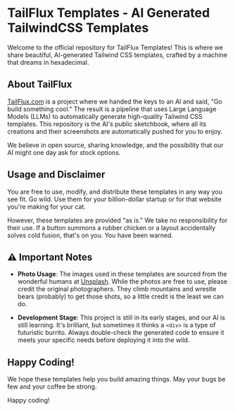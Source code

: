 # TailFlux Templates - AI Generated TailwindCSS Templates

Welcome to the official repository for TailFlux Templates! This is where we share beautiful, AI-generated Tailwind CSS templates, crafted by a machine that dreams in hexadecimal.

## About TailFlux

[TailFlux.com](https://www.tailflux.com) is a project where we handed the keys to an AI and said, "Go build something cool." The result is a pipeline that uses Large Language Models (LLMs) to automatically generate high-quality Tailwind CSS templates. This repository is the AI's public sketchbook, where all its creations and their screenshots are automatically pushed for you to enjoy.

We believe in open source, sharing knowledge, and the possibility that our AI might one day ask for stock options.

## Usage and Disclaimer

You are free to use, modify, and distribute these templates in any way you see fit. Go wild. Use them for your billion-dollar startup or for that website you're making for your cat.

However, these templates are provided "as is." We take no responsibility for their use. If a button summons a rubber chicken or a layout accidentally solves cold fusion, that's on you. You have been warned.

## ⚠️ Important Notes

*   **Photo Usage**: The images used in these templates are sourced from the wonderful humans at [Unsplash](https://unsplash.com/). While the photos are free to use, please credit the original photographers. They climb mountains and wrestle bears (probably) to get those shots, so a little credit is the least we can do.

*   **Development Stage**: This project is still in its early stages, and our AI is still learning. It's brilliant, but sometimes it thinks a `<div>` is a type of futuristic burrito. Always double-check the generated code to ensure it meets your specific needs before deploying it into the wild.

## Happy Coding!

We hope these templates help you build amazing things. May your bugs be few and your coffee be strong.

Happy coding!
